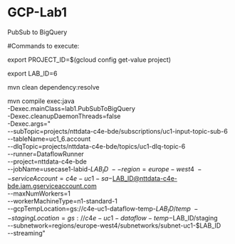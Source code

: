 # GCP-Lab1
PubSub to BigQuery


#Commands to execute:




export PROJECT_ID=$(gcloud config get-value project)


export LAB_ID=6




mvn clean dependency:resolve




mvn compile exec:java \
-Dexec.mainClass=lab1.PubSubToBigQuery \
-Dexec.cleanupDaemonThreads=false \
-Dexec.args=" \
--subTopic=projects/nttdata-c4e-bde/subscriptions/uc1-input-topic-sub-6 \
--tableName=uc1_6.account \
--dlqTopic=projects/nttdata-c4e-bde/topics/uc1-dlq-topic-6 \
--runner=DataflowRunner \
--project=nttdata-c4e-bde \
--jobName=usecase1-labid-$LAB_ID \
--region=europe-west4 \
--serviceAccount=c4e-uc1-sa-$LAB_ID@nttdata-c4e-bde.iam.gserviceaccount.com \
--maxNumWorkers=1 \
--workerMachineType=n1-standard-1 \
--gcpTempLocation=gs://c4e-uc1-dataflow-temp-$LAB_ID/temp \
--stagingLocation=gs://c4e-uc1-dataflow-temp-$LAB_ID/staging \
--subnetwork=regions/europe-west4/subnetworks/subnet-uc1-$LAB_ID \
--streaming"

